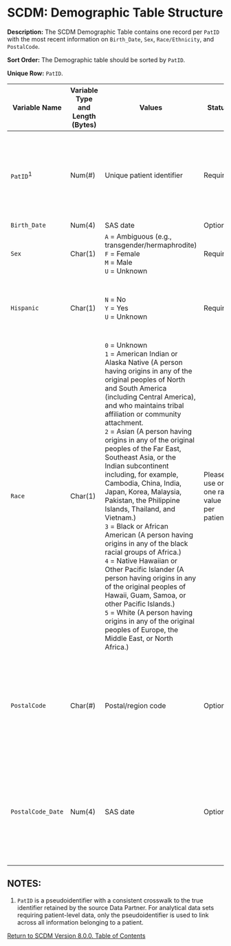 # SCDM: Demographic Table Structure

**Description:** The SCDM Demographic Table contains one record per `PatID` with the most recent information on `Birth_Date`, `Sex`, `Race/Ethnicity`, and `PostalCode`.

**Sort Order:** The Demographic table should be sorted by `PatID`.

**Unique Row:** `PatID`.

| Variable Name | Variable Type and Length (Bytes) | Values | Status | Definition / Comments / Guideline | Example |
| --- | --- | --- | --- | --- |--- |
| `PatID`<sup>1</sup> | Num(#) | Unique patient identifier | Required | Arbitrary person-level identifier. Used to link across tables. Use the fewest number of bytes necessary to hold all distinct values; see ["SAS Lengths" Reference Table](SCDM_draft_reference_tables_8.1.0_r2.xlsx). | `123456789` |
| `Birth_Date` | Num(4) | SAS date | Optional | Date of birth. | `12/5/1971` |
| `Sex` | Char(1) | `A` = Ambiguous (e.g., transgender/hermaphrodite)<br>`F` = Female<br>`M` = Male<br>`U` = Unknown | Required | Sex. | `F` |
| `Hispanic` | Char(1) | `N` = No<br>`Y` = Yes<br> `U` = Unknown | Required | A person of Cuban, Mexican, Puerto Rican, South or Central American, or other Spanish culture or origin, regardless of race. | `N` |
| `Race` | Char(1) | `0` = Unknown<br>`1` = American Indian or Alaska Native (A person having origins in any of the original peoples of North and South America (including Central America), and who maintains tribal affiliation or community attachment.<br>`2` = Asian (A person having origins in any of the original peoples of the Far East, Southeast Asia, or the Indian subcontinent including, for example, Cambodia, China, India, Japan, Korea, Malaysia, Pakistan, the Philippine Islands, Thailand, and Vietnam.)<br>`3` = Black or African American (A person having origins in any of the black racial groups of Africa.)<br>`4` = Native Hawaiian or Other Pacific Islander (A person having origins in any of the original peoples of Hawaii, Guam, Samoa, or other Pacific Islands.)<br>`5` = White (A person having origins in any of the original peoples of Europe, the Middle East, or North Africa.)<br>|Please use only one race value per patient.|Required| `2`
| `PostalCode` | Char(#) | Postal/region code |Optional| USA: First 5 digits of the ZIP code of the patient's most recent primary residence. (5 characters only)<br>Other: Complete postal code or region identifier. (variable length is dependent on code length) | `04090` |
| `PostalCode_Date` | Num(4) | SAS date |Optional| Earliest date that the `PostalCode` is believed to be continuously correct up until the end date of your source data for the ETL. Date will be updated/overwritten as postal code for a patient/member changes over time. | `12/12/2009` |

## NOTES:

1. `PatID` is a pseudoidentifier with a consistent crosswalk to the true identifier retained by the source Data Partner. For analytical data sets requiring patient-level data, only the pseudoidentifier is used to link across all information belonging to a patient.

[Return to SCDM Version 8.0.0. Table of Contents](800_0FM_atoc_scdm.md)

